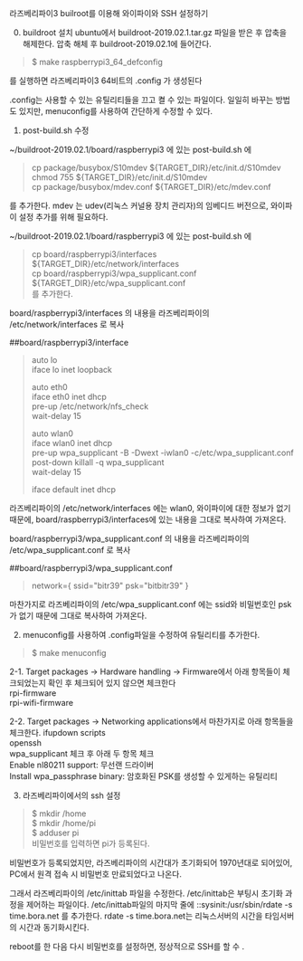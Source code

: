 라즈베리파이3 builroot를 이용해 와이파이와 SSH 설정하기


0. buildroot 설치
ubuntu에서 buildroot-2019.02.1.tar.gz 파일을 받은 후 압축을 해제한다.
압축 해체 후 buildroot-2019.02.1에 들어간다.

>  $ make raspberrypi3_64_defconfig

를 실행하면 라즈베리파이3 64비트의 .config 가 생성된다

.config는 사용할 수 있는 유틸리티들을 끄고 켤 수 있는 파일이다.
일일히 바꾸는 방법도 있지만, menuconfig를 사용하여 간단하게 수정할 수 있다.



1. post-build.sh 수정

~/buildroot-2019.02.1/board/raspberrypi3 에 있는 post-build.sh 에 

>cp package/busybox/S10mdev ${TARGET_DIR}/etc/init.d/S10mdev  
>chmod 755 ${TARGET_DIR}/etc/init.d/S10mdev  
>cp package/busybox/mdev.conf ${TARGET_DIR}/etc/mdev.conf  

를 추가한다. 
mdev 는 udev(리눅스 커널용 장치 관리자)의 임베디드 버전으로, 와이파이 설정 추가를 위해 필요하다.


~/buildroot-2019.02.1/board/raspberrypi3 에 있는 post-build.sh 에 
>cp board/raspberrypi3/interfaces ${TARGET_DIR}/etc/network/interfaces  
>cp board/raspberrypi3/wpa_supplicant.conf ${TARGET_DIR}/etc/wpa_supplicant.conf  
를 추가한다.

board/raspberrypi3/interfaces 의 내용을 라즈베리파이의 /etc/network/interfaces 로 복사

##board/raspberrypi3/interface
>auto lo  
>iface lo inet loopback  
>   
>auto eth0  
>iface eth0 inet dhcp  
>        pre-up /etc/network/nfs_check  
>        wait-delay 15  
>  
>auto wlan0  
>iface wlan0 inet dhcp  
>        pre-up wpa_supplicant -B -Dwext -iwlan0 -c/etc/wpa_supplicant.conf  
>        post-down killall -q wpa_supplicant  
>        wait-delay 15  
>  
>iface default inet dhcp  

라즈베리파이의 /etc/network/interfaces 에는 wlan0, 와이파이에 대한 정보가 없기 때문에,
board/raspberrypi3/interfaces에 있는 내용을 그대로 복사하여 가져온다.

board/raspberrypi3/wpa_supplicant.conf 의 내용을 라즈베리파이의 /etc/wpa_supplicant.conf 로 복사

##board/raspberrypi3/wpa_supplicant.conf
>network={ 
> ssid="bitr39" 
> psk="bitbitr39" 
>} 

마찬가지로 라즈베리파이의 /etc/wpa_supplicant.conf 에는 ssid와 비밀번호인 psk가 없기 때문에 그대로 복사하여 가져온다.

2. menuconfig를 사용하여 .config파일을 수정하여 유틸리티를 추가한다.  
>  $ make menuconfig    

2-1. Target packages -> Hardware handling -> Firmware에서 아래 항목들이 체크되었는지 확인 후 체크되어 있지 않으면 체크한다  
rpi-firmware  
rpi-wifi-firmware  

2-2. Target packages -> Networking applications에서 마찬가지로 아래 항목들을 체크한다.
ifupdown scripts  
openssh  
wpa_supplicant 체크 후 아래 두 항목 체크  
Enable nl80211 support: 무선랜 드라이버  
Install wpa_passphrase binary: 암호화된 PSK를 생성할 수 있게하는 유틸리티  

3. 라즈베리파이에서의 ssh 설정

>  $ mkdir /home  
>  $ mkdir /home/pi  
>  $ adduser pi  
비밀번호를 입력하면 pi가 등록된다.

비밀번호가 등록되었지만, 라즈베리파이의 시간대가 초기화되어 1970년대로 되어있어, PC에서 원격 접속 시 비밀번호 만료되었다고 나온다.

그래서 라즈베리파이의 /etc/inittab 파일을 수정한다.
/etc/inittab은 부팅시 초기화 과정을 제어하는 파일이다.
/etc/inittab파일의 마지막 줄에 ::sysinit:/usr/sbin/rdate -s time.bora.net 를 추가한다.
rdate -s time.bora.net는 리눅스서버의 시간을 타임서버의 시간과 동기화시킨다.

reboot를 한 다음 다시 비밀번호를 설정하면, 정상적으로 SSH를 할 수 .

